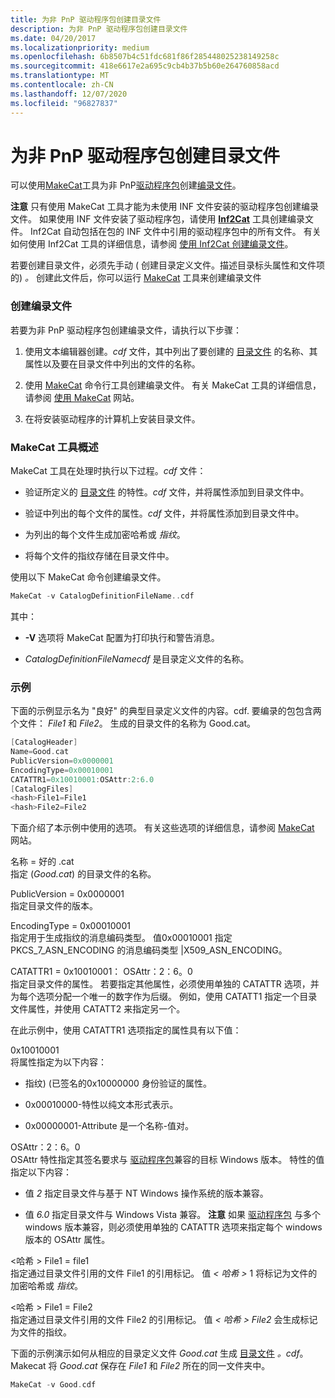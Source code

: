 ```yaml
---
title: 为非 PnP 驱动程序包创建目录文件
description: 为非 PnP 驱动程序包创建目录文件
ms.date: 04/20/2017
ms.localizationpriority: medium
ms.openlocfilehash: 6b8507b4c51fdc681f86f285448025238149258c
ms.sourcegitcommit: 418e6617e2a695c9cb4b37b5b60e264760858acd
ms.translationtype: MT
ms.contentlocale: zh-CN
ms.lasthandoff: 12/07/2020
ms.locfileid: "96827837"
---
```

# <a name="creating-a-catalog-file-for-a-non-pnp-driver-package"></a>为非 PnP 驱动程序包创建目录文件


可以使用[MakeCat](/windows/win32/seccrypto/makecat)工具为非 PnP[驱动程序包](driver-packages.md)创建[编录文件](catalog-files.md)。

**注意**  只有使用 MakeCat 工具才能为未使用 INF 文件安装的驱动程序包创建编录文件。 如果使用 INF 文件安装了驱动程序包，请使用 [**Inf2Cat**](../devtest/inf2cat.md) 工具创建编录文件。 Inf2Cat 自动包括在包的 INF 文件中引用的驱动程序包中的所有文件。 有关如何使用 Inf2Cat 工具的详细信息，请参阅 [使用 Inf2Cat 创建编录文件](using-inf2cat-to-create-a-catalog-file.md)。

 

若要创建目录文件，必须先手动 ( 创建目录定义文件。描述目录标头属性和文件项的) *。* 创建此文件后，你可以运行 [MakeCat](/windows/win32/seccrypto/makecat) 工具来创建编录文件

### <a name="creating-a-catalog-file"></a>创建编录文件

若要为非 PnP 驱动程序包创建编录文件，请执行以下步骤：

1.  使用文本编辑器创建。*cdf* 文件，其中列出了要创建的 [目录文件](catalog-files.md) 的名称、其属性以及要在目录文件中列出的文件的名称。

2.  使用 [MakeCat](/windows/win32/seccrypto/makecat) 命令行工具创建编录文件。 有关 MakeCat 工具的详细信息，请参阅 [使用 MakeCat](/windows/win32/seccrypto/using-makecat) 网站。

3.  在将安装驱动程序的计算机上安装目录文件。

### <a name="overview-of-the-makecat-tool"></a>MakeCat 工具概述

MakeCat 工具在处理时执行以下过程。*cdf* 文件：

-   验证所定义的 [目录文件](catalog-files.md) 的特性。*cdf* 文件，并将属性添加到目录文件中。

-   验证中列出的每个文件的属性。*cdf* 文件，并将属性添加到目录文件中。

-   为列出的每个文件生成加密哈希或 *指纹*。

-   将每个文件的指纹存储在目录文件中。

使用以下 MakeCat 命令创建编录文件。

```cpp
MakeCat -v CatalogDefinitionFileName..cdf
```

其中：

-   **-V** 选项将 MakeCat 配置为打印执行和警告消息。

-   *CatalogDefinitionFileNamecdf* 是目录定义文件的名称。

### <a name="examples"></a>示例

下面的示例显示名为 "良好" 的典型目录定义文件的内容。cdf. 要编录的包包含两个文件： *File1* 和 *File2*。 生成的目录文件的名称为 Good.cat。

```cpp
[CatalogHeader]
Name=Good.cat
PublicVersion=0x0000001
EncodingType=0x00010001
CATATTR1=0x10010001:OSAttr:2:6.0
[CatalogFiles]
<hash>File1=File1
<hash>File2=File2
```

下面介绍了本示例中使用的选项。 有关这些选项的详细信息，请参阅 [MakeCat](/windows/win32/seccrypto/makecat) 网站。

<a href="" id="name-good-cat"></a>名称 = 好的 .cat  
指定 (*Good.cat*) 的目录文件的名称。

<a href="" id="publicversion-0x0000001"></a>PublicVersion = 0x0000001  
指定目录文件的版本。

<a href="" id="encodingtype-0x00010001"></a>EncodingType = 0x00010001  
指定用于生成指纹的消息编码类型。 值0x00010001 指定 PKCS_7_ASN_ENCODING 的消息编码类型 |X509_ASN_ENCODING。

<a href="" id="catattr1-0x10010001-osattr-2-6-0"></a>CATATTR1 = 0x10010001： OSAttr：2：6。0  
指定目录文件的属性。 若要指定其他属性，必须使用单独的 CATATTR 选项，并为每个选项分配一个唯一的数字作为后缀。 例如，使用 CATATT1 指定一个目录文件属性，并使用 CATATT2 来指定另一个。

在此示例中，使用 CATATTR1 选项指定的属性具有以下值：

<a href="" id="0x10010001"></a>0x10010001  
将属性指定为以下内容：

-   指纹)  (已签名的0x10000000 身份验证的属性。

-   0x00010000-特性以纯文本形式表示。

-   0x00000001-Attribute 是一个名称-值对。

<a href="" id="osattr-2-6-0"></a>OSAttr：2：6。0  
OSAttr 特性指定其签名要求与 [驱动程序包](driver-packages.md)兼容的目标 Windows 版本。 特性的值指定以下内容：

-   值 *2* 指定目录文件与基于 NT Windows 操作系统的版本兼容。

-   值 *6.0* 指定目录文件与 Windows Vista 兼容。
    **注意**  如果 [驱动程序包](driver-packages.md) 与多个 windows 版本兼容，则必须使用单独的 CATATTR 选项来指定每个 windows 版本的 OSAttr 属性。

     

<a href="" id="-hash-file1-file1"></a>&lt;哈希 &gt; File1 = file1  
指定通过目录文件引用的文件 File1 的引用标记。 值 *&lt; 哈希 &gt;* 1 将标记为文件的加密哈希或 *指纹*。

<a href="" id="-hash-file1-file2"></a>&lt;哈希 &gt; File1 = File2  
指定通过目录文件引用的文件 File2 的引用标记。 值 *&lt; 哈希 &gt; File2* 会生成标记为文件的指纹。

下面的示例演示如何从相应的目录定义文件 *Good.cat* 生成 [目录文件](catalog-files.md) *。cdf*。 Makecat 将 *Good.cat* 保存在 *File1* 和 *File2* 所在的同一文件夹中。

```cpp
MakeCat -v Good.cdf
```

